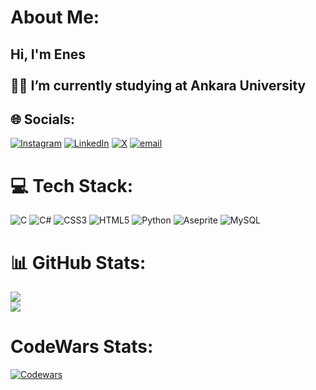 # About Me:
## Hi, I'm Enes<br><br>👨‍💻 I’m currently studying at **Ankara University**


## 🌐 Socials:
[![Instagram](https://img.shields.io/badge/Instagram-%23E4405F.svg?logo=Instagram&logoColor=white)](https://instagram.com/enwsbayar) [![LinkedIn](https://img.shields.io/badge/LinkedIn-%230077B5.svg?logo=linkedin&logoColor=white)](https://www.linkedin.com/in/enes-bayar-99a609299/?originalSubdomain=tr) [![X](https://img.shields.io/badge/X-black.svg?logo=X&logoColor=white)](https://x.com/bayoenes) [![email](https://img.shields.io/badge/Email-D14836?logo=gmail&logoColor=white)](mailto:enesbayar04@gmail.com) 

# 💻 Tech Stack:
![C](https://img.shields.io/badge/c-%2300599C.svg?style=flat-square&logo=c&logoColor=white) ![C#](https://img.shields.io/badge/c%23-%23239120.svg?style=flat-square&logo=csharp&logoColor=white) ![CSS3](https://img.shields.io/badge/css3-%231572B6.svg?style=flat-square&logo=css3&logoColor=white) ![HTML5](https://img.shields.io/badge/html5-%23E34F26.svg?style=flat-square&logo=html5&logoColor=white) ![Python](https://img.shields.io/badge/python-3670A0?style=flat-square&logo=python&logoColor=ffdd54) ![Aseprite](https://img.shields.io/badge/Aseprite-FFFFFF?style=flat-square&logo=Aseprite&logoColor=#7D929E) ![MySQL](https://img.shields.io/badge/mysql-4479A1.svg?style=flat-square&logo=mysql&logoColor=white)
# 📊 GitHub Stats:
![](https://github-readme-stats.vercel.app/api?username=enwsbayar&theme=radical&hide_border=false&include_all_commits=true&count_private=false) <br/>
![](https://nirzak-streak-stats.vercel.app/?user=enwsbayar&theme=radical&hide_border=false)<br/>

# CodeWars Stats:
[![Codewars](https://www.codewars.com/users/enwsbayar/badges/large)](https://www.codewars.com/users/enwsbayar)
